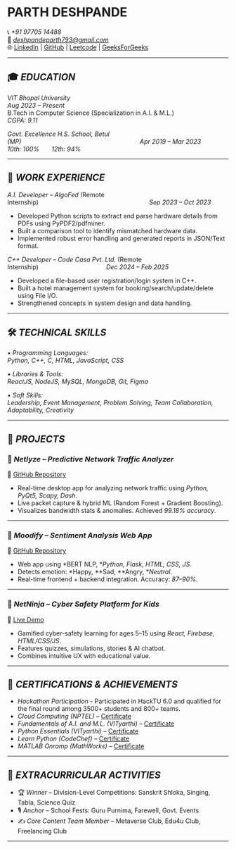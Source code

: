 # PARTH DESHPANDE

📞 *+91 97705 14488*  
📧 *deshpandeparth793@gmail.com*  
🌐 [LinkedIn](https://www.linkedin.com/in/parth-deshpande-93578027b/) | [GitHub](https://github.com/Parth-bot-crypto26/) | [Leetcode](https://leetcode.com/u/parth-bot-crypto-26/) | [GeeksForGeeks](https://www.geeksforgeeks.org/user/parth23bt7uq/)

---

## 🎓 *EDUCATION*

*VIT Bhopal University*                         *Aug 2023 – Present*  
B.Tech in Computer Science (Specialization in A.I. & M.L.)  
*CGPA: 9.11*

*Govt. Excellence H.S. School, Betul (MP)*                    *Apr 2019 – Mar 2023*  
*10th: 100%  12th: 94%*

---

## 💼 *WORK EXPERIENCE*

*A.I. Developer – AlgoFed* (Remote Internship)                  *Sep 2023 – Oct 2023*  
- Developed Python scripts to extract and parse hardware details from PDFs using PyPDF2/pdfminer.  
- Built a comparison tool to identify mismatched hardware data.  
- Implemented robust error handling and generated reports in JSON/Text format.

*C++ Developer – Code Casa Pvt. Ltd.* (Remote Internship)           *Dec 2024 – Feb 2025*  
- Developed a file-based user registration/login system in C++.  
- Built a hotel management system for booking/search/update/delete using File I/O.  
- Strengthened concepts in system design and data handling.

---

## 🛠 *TECHNICAL SKILLS*

*• Programming Languages:*  
*Python, C++, C, HTML, JavaScript, CSS*

*• Libraries & Tools:*  
*ReactJS, NodeJS, MySQL, MongoDB, Git, Figma*

*• Soft Skills:*  
*Leadership, Event Management, Problem Solving, Team Collaboration, Adaptability, Creativity*

---

## 🚀 *PROJECTS*

### 🎯 *Netlyze – Predictive Network Traffic Analyzer*  
🔗 [GitHub Repository](https://github.com/Netlyze/Netlyze)  
- Real-time desktop app for analyzing network traffic using *Python, PyQt5, Scapy, Dash*.  
- Live packet capture & hybrid ML (Random Forest + Gradient Boosting).  
- Visualizes bandwidth stats & anomalies. Achieved *99.18% accuracy*.

---

### 🎯 *Moodify – Sentiment Analysis Web App*  
🔗 [GitHub Repository](https://github.com/Parth-bot-crypto26/Moodify)  
- Web app using *BERT NLP, **Python, Flask, HTML, CSS, JS*.  
- Detects emotion: *Happy, **Sad, **Angry, **Neutral*.  
- Real-time frontend + backend integration. Accuracy: *87–90%*.

---

### 🎯 *NetNinja – Cyber Safety Platform for Kids*  
🔗 [Live Demo](https://netninja-admin.web.app/)  
- Gamified cyber-safety learning for ages 5–15 using *React, Firebase, HTML/CSS/JS*.  
- Features quizzes, simulations, stories & AI chatbot.  
- Combines intuitive UX with educational value.

---

## 🏅 *CERTIFICATIONS & ACHIEVEMENTS*

- *Hackathon Participation* - Participated in HackTU 6.0 and qualified for the final round among 3500+ students and 800+ teams.
- *Cloud Computing (NPTEL)* – [Certificate](https://www.linkedin.com/in/parth-deshpande-93578027b/details/certifications/1718858964321/)  
- *Fundamentals of A.I. and M.L. (VITyarthi)* – [Certificate](https://www.linkedin.com/in/parth-deshpande-93578027b/details/certifications/1718858867590/)  
- *Python Essentials (VITyarthi)* – [Certificate](https://www.linkedin.com/in/parth-deshpande-93578027b/details/certifications/1718857964550/)  
- *Learn Python (CodeChef)* – [Certificate](https://www.linkedin.com/in/parth-deshpande-93578027b/details/certifications/1718858180938/)  
- *MATLAB Onramp (MathWorks)* – [Certificate](https://www.linkedin.com/in/parth-deshpande-93578027b/details/certifications/1718858566584/)  

---

## 🎤 *EXTRACURRICULAR ACTIVITIES*

- 🏆 *Winner* – Division-Level Competitions: Sanskrit Shloka, Singing, Tabla, Science Quiz  
- 🎙 *Anchor* – School Fests: Guru Purnima, Farewell, Govt. Events  
- ✍ *Core Content Team Member* – Metaverse Club, Edu4u Club, Freelancing Club

---
